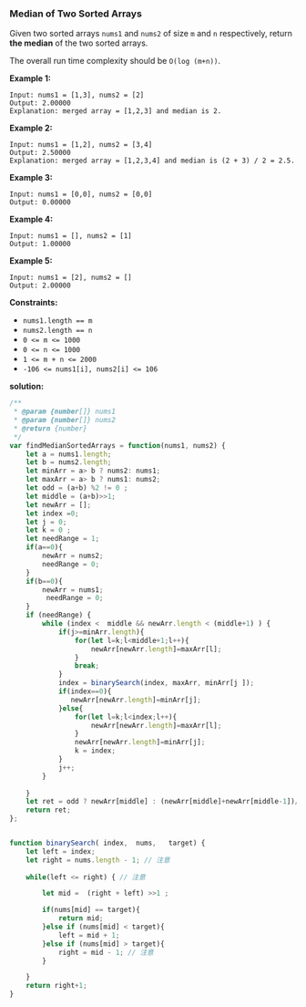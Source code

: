 ### Median of Two Sorted Arrays

Given two sorted arrays `nums1` and `nums2` of size `m` and `n` respectively, return **the median** of the two sorted arrays.

The overall run time complexity should be `O(log (m+n))`.

 

**Example 1:**

```
Input: nums1 = [1,3], nums2 = [2]
Output: 2.00000
Explanation: merged array = [1,2,3] and median is 2.
```

**Example 2:**

```
Input: nums1 = [1,2], nums2 = [3,4]
Output: 2.50000
Explanation: merged array = [1,2,3,4] and median is (2 + 3) / 2 = 2.5.
```

**Example 3:**

```
Input: nums1 = [0,0], nums2 = [0,0]
Output: 0.00000
```

**Example 4:**

```
Input: nums1 = [], nums2 = [1]
Output: 1.00000
```

**Example 5:**

```
Input: nums1 = [2], nums2 = []
Output: 2.00000
```

 

**Constraints:**

- `nums1.length == m`
- `nums2.length == n`
- `0 <= m <= 1000`
- `0 <= n <= 1000`
- `1 <= m + n <= 2000`
- `-106 <= nums1[i], nums2[i] <= 106`

**solution:**

```javascript
/**
 * @param {number[]} nums1
 * @param {number[]} nums2
 * @return {number}
 */
var findMedianSortedArrays = function(nums1, nums2) {
    let a = nums1.length;
    let b = nums2.length;
    let minArr = a> b ? nums2: nums1;
    let maxArr = a> b ? nums1: nums2;
    let odd = (a+b) %2 != 0 ;
    let middle = (a+b)>>1;
    let newArr = [];
    let index =0;
    let j = 0;
    let k = 0 ;
    let needRange = 1;
    if(a==0){
		newArr = nums2;
        needRange = 0;
	}
	if(b==0){
		newArr = nums1;
         needRange = 0;
	}
    if (needRange) {
        while (index <  middle && newArr.length < (middle+1) ) {
            if(j>=minArr.length){
                for(let l=k;l<middle+1;l++){
                    newArr[newArr.length]=maxArr[l];
                }
                break;
            }
            index = binarySearch(index, maxArr, minArr[j ]);
            if(index==0){
               newArr[newArr.length]=minArr[j];
            }else{
                for(let l=k;l<index;l++){
                    newArr[newArr.length]=maxArr[l];
                }
                newArr[newArr.length]=minArr[j];
                k = index;
            }
            j++;
        }
        
    }
    let ret = odd ? newArr[middle] : (newArr[middle]+newArr[middle-1])/2;
    return ret;
};


function binarySearch( index,  nums,   target) {
    let left = index; 
    let right = nums.length - 1; // 注意
		
    while(left <= right) { // 注意

        let mid =  (right + left) >>1 ;

        if(nums[mid] == target){
            return mid; 
        }else if (nums[mid] < target){
            left = mid + 1;  
        }else if (nums[mid] > target){
            right = mid - 1; // 注意
        }

    }
    return right+1;
}
```

